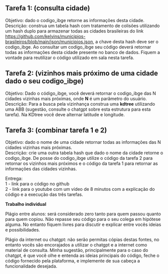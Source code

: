 ## Tarefa 1: (consulta cidade)
Objetivo: dado o codigo_ibge retorne as informações desta cidade.  
Descrição: construa um tabela hash com tratamento de colisões utilizando um hash duplo para armazenar todas as cidades brasileiras do link https://github.com/kelvins/municipios-brasileiros/blob/main/json/municipios.json, a chave desta hash deve ser o codigo_ibge. Ao consultar um codigo_ibge seu código deverá retornar todas as informações desta cidade presente no banco de dados. Fiquem a vontade para reutilizar o código utilizado em sala nesta tarefa.

## Tarefa 2: (vizinhos mais próximo de uma cidade dado o seu codigo_ibge)
Objetivo:  Dado o código_ibge,  você deverá retornar o codigo_ibge das N cidades vizinhas mais próximas, onde **N** é um parâmetro do usuário.  
Descrição: Para a busca pela vizinhança construa uma **kdtree** utilizando uma ABB (sugestão, consulte o chatgpt sobre esta estrutura para esta tarefa). Na KDtree você deve alternar latitude e longitude.

## Tarefa 3: (combinar tarefa 1 e 2)
Objetivo: dado o nome de uma cidade retornar todas as informações das N cidades vizinhas mais próximas.  
Descrição: crie uma outra tabela hash que dado o nome da cidade retorne o codigo_ibge. De posse do codigo_ibge utilize o código da tarefa 2 para retornar os vizinhos mais próximos e o código da tarefa 1 para retornar as informações das cidades vizinhas.
  
Entrega:  
1 - link para o código no github  
2 - link para o youtube com um vídeo de 8 minutos com a explicação do código e a execução das três tarefas.  

**Trabalho individual**

Plágio entre alunos: será considerado zero tanto para quem passou quanto para quem copiou. Não repasse seu código para o seu colega em hipótese alguma. No entanto fiquem livres para discutir e explicar entre vocês ideias e possibilidades. 

Plágio da internet ou chatgpt:  não serão permitas cópias destas fontes, no entanto vocês são encorajados a utilizar o chatgpt e a internet como material de consulta.  Minha sugestão, principalmente para o caso do chatgpt, é que você olhe e entenda as ideias principais do código,  feche o código fornecido pela plataforma, e implemente de sua cabeça a funcionalidade desejada.